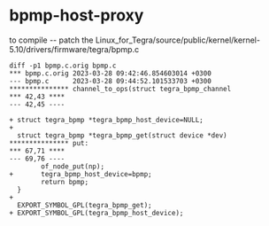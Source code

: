 # bpmp-host-proxy


to compile -- patch the Linux_for_Tegra/source/public/kernel/kernel-5.10/drivers/firmware/tegra/bpmp.c
```
diff -p1 bpmp.c.orig bpmp.c
*** bpmp.c.orig 2023-03-28 09:42:46.854603014 +0300
--- bpmp.c      2023-03-28 09:44:52.101533703 +0300
*************** channel_to_ops(struct tegra_bpmp_channel
*** 42,43 ****
--- 42,45 ----
  
+ struct tegra_bpmp *tegra_bpmp_host_device=NULL;
+ 
  struct tegra_bpmp *tegra_bpmp_get(struct device *dev)
*************** put:
*** 67,71 ****
--- 69,76 ----
        of_node_put(np);
+       tegra_bpmp_host_device=bpmp;
        return bpmp;
  }
+ 
  EXPORT_SYMBOL_GPL(tegra_bpmp_get);
+ EXPORT_SYMBOL_GPL(tegra_bpmp_host_device);
```
